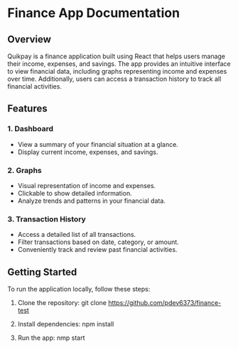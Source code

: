 # Finance App Documentation

## Overview

Quikpay is a finance application built using React that helps users manage their income, expenses, and savings. The app provides an intuitive interface to view financial data, including graphs representing income and expenses over time. Additionally, users can access a transaction history to track all financial activities.

## Features

### 1. Dashboard

- View a summary of your financial situation at a glance.
- Display current income, expenses, and savings.

### 2. Graphs

- Visual representation of income and expenses.
- Clickable to show detailed information.
- Analyze trends and patterns in your financial data.

### 3. Transaction History

- Access a detailed list of all transactions.
- Filter transactions based on date, category, or amount.
- Conveniently track and review past financial activities.

## Getting Started

To run the application locally, follow these steps:

1. Clone the repository:
   git clone https://github.com/pdev6373/finance-test

2. Install dependencies:
   npm install

3. Run the app:
   nmp start
